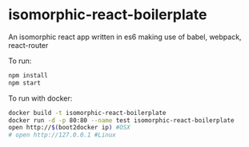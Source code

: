 isomorphic-react-boilerplate
=========
An isomorphic react app written in es6 making use of babel, webpack, react-router

To run:

```bash
npm install
npm start
```

To run with docker:

```bash
docker build -t isomorphic-react-boilerplate
docker run -d -p 80:80 --name test isomorphic-react-boilerplate
open http://$(boot2docker ip) #OSX
# open http://127.0.0.1 #Linux
```

